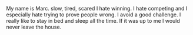 My name is Marc.
slow, tired, scared
I hate winning. I hate competing and I especially hate trying to prove people wrong. I avoid a good challenge. I really like to stay in bed and sleep all the time. If it was up to me I would never leave the house. 
